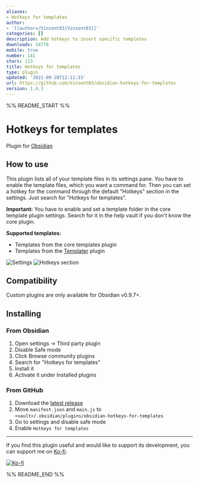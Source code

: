 ```yaml
---
aliases:
- Hotkeys for templates
author:
- '[[authors/Vinzent03|Vinzent03]]'
categories: []
description: Add hotkeys to insert specific templates
downloads: 24778
mobile: true
number: 141
stars: 113
title: Hotkeys for templates
type: plugin
updated: '2021-09-28T12:11:33'
url: https://github.com/Vinzent03/obsidian-hotkeys-for-templates
version: 1.4.3
---
```


%% README_START %%

# Hotkeys for templates

Plugin for [Obsidian](https://obsidian.md)

## How to use
This plugin lists all of your template files in its settings pane. You have to enable the template files, which you want a command for. Then you can set a hotkey for the command through the default "Hotkeys" section in the settings. Just search for "Hotkeys for templates".

**Important:** You have to enable and set a template folder in the core template plugin settings. Search for it in the help vault if you don't know the core plugin.

**Supported templates:** 
- Templates from the core templates plugin
- Templates from the [Templater](https://github.com/SilentVoid13/Templater) plugin

![Settings](https://raw.githubusercontent.com/Vinzent03/obsidian-hotkeys-for-templates/master/assets/settings.png)
![Hotkeys section](https://raw.githubusercontent.com/Vinzent03/obsidian-hotkeys-for-templates/master/assets/hotkeys-section.png)

## Compatibility
Custom plugins are only available for Obsidian v0.9.7+.

## Installing

### From Obsidian
1. Open settings -> Third party plugin
2. Disable Safe mode
3. Click Browse community plugins
4. Search for "Hotkeys for templates"
5. Install it
6. Activate it under Installed plugins


### From GitHub
1. Download the [latest release](https://github.com/Vinzent03/obsidian-hotkeys-for-templates/releases/latest)
2. Move `manifest.json` and `main.js` to `<vault>/.obsidian/plugins/obsidian-hotkeys-for-templates`
3. Go to settings and disable safe mode
4. Enable `Hotkeys for templates`

---


If you find this plugin useful and would like to support its development, you can support me on [Ko-fi](https://Ko-fi.com/Vinzent).

[![Ko-fi](https://ko-fi.com/img/githubbutton_sm.svg)](https://ko-fi.com/F1F195IQ5)


%% README_END %%